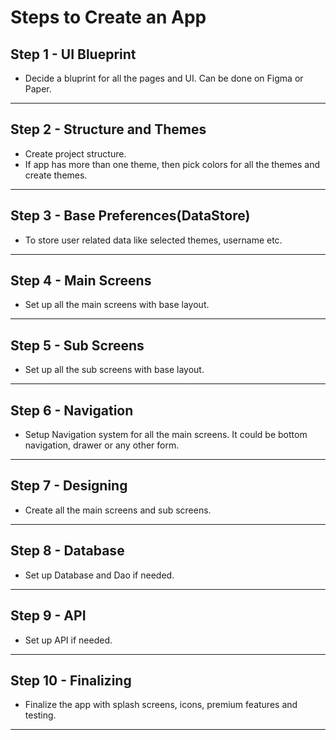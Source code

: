 # Steps to Create an App

## Step 1 - UI Blueprint

- Decide a bluprint for all the pages and UI. Can be done on Figma or Paper.

--- 

## Step 2 - Structure and Themes

- Create project structure.
- If app has more than one theme, then pick colors for all the themes and create themes. 

--- 

## Step 3 - Base Preferences(DataStore)

- To store user related data like selected themes, username etc.

--- 

## Step 4 - Main Screens

- Set up all the main screens with base layout.

--- 

## Step 5 - Sub Screens

- Set up all the sub screens with base layout.

--- 

## Step 6 - Navigation

- Setup Navigation system for all the main screens. It could be bottom navigation, drawer or any other form.

--- 

## Step 7 - Designing 

- Create all the main screens and sub screens.

--- 

## Step 8 - Database

- Set up Database and Dao if needed.

--- 

## Step 9 - API

- Set up API if needed. 

--- 

## Step 10 - Finalizing

- Finalize the app with splash screens, icons, premium features and testing.

--- 

